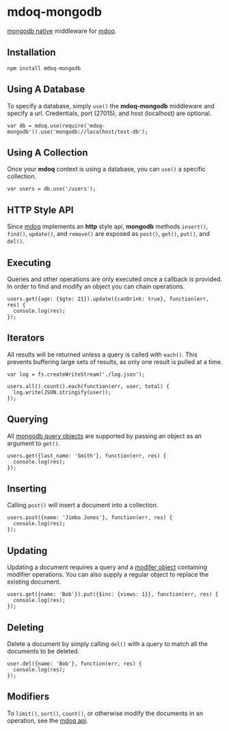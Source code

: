 # mdoq-mongodb

[mongodb native](https://github.com/christkv/node-mongodb-native) middleware for [mdoq](https://github.com/ritch/mdoq).

## Installation

    npm install mdoq-mongodb
    
## Using A Database

To specify a database, simply `use()` the **mdoq-mongodb** middleware and specify a url. Credentials, port (27015), and host (localhost) are optional. 

    var db = mdoq.use(require('mdoq-mongodb')).use('mongodb://localhost/test-db');

## Using A Collection

Once your **mdoq** context is using a database, you can `use()` a specific collection.

    var users = db.use('/users');
    
## HTTP Style API

Since [mdoq](https://github.com/ritch/mdoq) implements an **http** style api, **mongodb** methods `insert()`, `find()`, `update()`, and `remove()` are exposed as `post()`, `get()`, `put()`, and `del()`.

## Executing

Queries and other operations are only executed once a callback is provided. In order to find and modify an object you can chain operations.

    users.get({age: {$gte: 21}).update({canDrink: true}, function(err, res) {
      console.log(res);
    });

## Iterators

All results will be returned unless a query is called with `each()`. This prevents buffering large sets of results, as only one result is pulled at a time.

    var log = fs.createWriteStream('./log.json');

    users.all().count().each(function(err, user, total) {
      log.write(JSON.stringify(user));
    });

## Querying

All [mongodb query objects](http://www.mongodb.org/display/DOCS/Querying#Querying-QueryExpressionObjects) are supported by passing an object as an argument to `get()`.

    users.get({last_name: 'Smith'}, function(err, res) {
      console.log(res);
    });

## Inserting

Calling `post()` will insert a document into a collection.

    users.post({name: 'Jimbo Jones'}, function(err, res) {
      console.log(res);
    });

## Updating

Updating a document requires a query and a [modifer object](http://www.mongodb.org/display/DOCS/Updating) containing modifier operations. You can also supply a regular object to replace the existing document.

    users.get({name: 'Bob'}).put({$inc: {views: 1}}, function(err, res) {
      console.log(res);
    });
    
## Deleting

Delete a document by simply calling `del()` with a query to match all the documents to be deleted.

    user.del({name: 'Bob'}, function(err, res) {
      console.log(res);
    });
    
## Modifiers

To `limit()`, `sort()`, `count()`, or otherwise modify the documents in an operation, see the [mdoq api](https://github.com/ritch/mdoq).




























